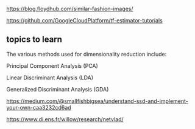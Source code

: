
https://blog.floydhub.com/similar-fashion-images/

https://github.com/GoogleCloudPlatform/tf-estimator-tutorials

## topics to learn 

The various methods used for dimensionality reduction include:

Principal Component Analysis (PCA)

Linear Discriminant Analysis (LDA)

Generalized Discriminant Analysis (GDA)


https://medium.com/@smallfishbigsea/understand-ssd-and-implement-your-own-caa3232cd6ad

https://www.di.ens.fr/willow/research/netvlad/






